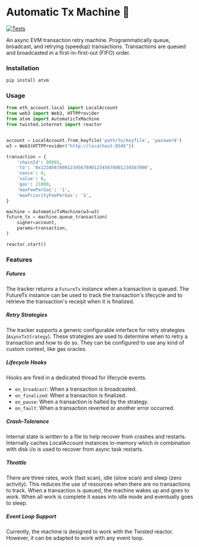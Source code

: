 Automatic Tx Machine 🏧
========================

[![Tests](https://github.com/nucypher/ATxM/actions/workflows/pytest.yml/badge.svg)](https://github.com/nucypher/ATxM/actions/workflows/pytest.yml)

An async EVM transaction retry machine.
Programmatically queue, broadcast, and retrying (speedup) transactions.
Transactions are queued and broadcasted in a first-in-first-out (FIFO) order.

### Installation

```bash
pip install atxm
```

### Usage

```python
from eth_account.local import LocalAccount
from web3 import Web3, HTTPProvider
from atxm import AutomaticTxMachine
from twisted.internet import reactor


account = LocalAccount.from_keyfile('path/to/keyfile', 'password')
w3 = Web3(HTTPProvider("http://localhost:8545"))

transaction = {
    'chainId': 80001,
    'to': '0x1234567890123456789012345678901234567890',
    'nonce': 0,
    'value': 0,
    'gas': 21000,
    'maxFeePerGas': '1',
    'maxPriorityFeePerGas': '1',
}

machine = AutomaticTxMachine(w3=w3)
future_tx = machine.queue_transaction(
    signer=account,
    params=transaction,
)

reactor.start()
```

### Features


##### Futures

The tracker returns a `FutureTx` instance when a transaction is queued.
The FutureTx instance can be used to track the transaction's lifecycle and
to retrieve the transaction's receipt when it is finalized.

##### Retry Strategies

The tracker supports a generic configurable interface for retry strategies (`AsynxTxStrategy`).
These strategies are used to determine when to retry a transaction and how to do so.
They can be configured to use any kind of custom context, like gas oracles.

##### Lifecycle Hooks 

Hooks are fired in a dedicated thread for lifecycle events.

- `on_broadcast`: When a transaction is broadcasted.
- `on_finalized`: When a transaction is finalized.
- `on_pause`: When a transaction is halted by the strategy.
- `on_fault`: When a transaction reverted or another error occurred.


##### Crash-Tolerance

Internal state is written to a file to help recover from crashes
and restarts. Internally caches LocalAccount instances in-memory which in
combination with disk i/o is used to recover from async task restarts.


##### Throttle 

There are three rates, work (fast scan), idle (slow scan) and sleep (zero activity).
This reduces the use of resources when there are no transactions to track.
When a transaction is queued, the machine wakes up and goes to work.
When all work is complete it eases into idle mode and eventually goes to sleep.

##### Event Loop Support

Currently, the machine is designed to work with the Twisted reactor.
However, it can be adapted to work with any event loop.
